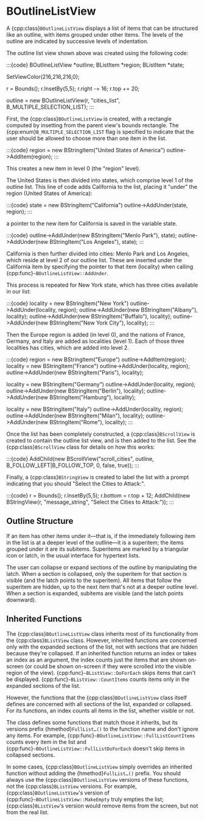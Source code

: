 # BOutlineListView

A {cpp:class}`BOutlineListView` displays a list of items that can be
structured like an outline, with items grouped under other items. The
levels of the outline are indicated by successive levels of indentation.



The outline list view shown above was created using the following code:

:::{code}
BOutlineListView *outline;
BListItem *region;
BListItem *state;

SetViewColor(216,216,216,0);

r = Bounds();
r.InsetBy(5,5);
r.right -= 16;
r.top += 20;

outline = new BOutlineListView(r, "cities_list",
               B_MULTIPLE_SELECTION_LIST);
:::

First, the {cpp:class}`BOutlineListView` is created, with a rectangle
computed by insetting from the parent view's bounds rectangle. The
{cpp:enum}`B_MULTIPLE_SELECTION_LIST` flag is specified to indicate that
the user should be allowed to choose more than one item in the list.

:::{code}
region = new BStringItem("United States of America")
outline->AddItem(region);
:::

This creates a new item in level 0 (the "region" level).

The United States is then divided into states, which comprise level 1 of
the outline list. This line of code adds California to the list, placing it
"under" the region (United States of America):

:::{code}
state = new BStringItem("California")
outline->AddUnder(state, region);
:::

a pointer to the new item for California is saved in the variable state.

:::{code}
outline->AddUnder(new BStringItem("Menlo Park"), state);
outline->AddUnder(new BStringItem("Los Angeles"), state);
:::

California is then further divided into cities: Menlo Park and Los
Angeles, which reside at level 2 of our outline list. These are inserted
under the California item by specifying the pointer to that item (locality)
when calling {cpp:func}`~BOutlineListView::AddUnder`.

This process is repeated for New York state, which has three cities
available in our list:

:::{code}
locality = new BStringItem("New York")
outline->AddUnder(locality, region);
outline->AddUnder(new BStringItem("Albany"), locality);
outline->AddUnder(new BStringItem("Buffalo"), locality);
outline->AddUnder(new BStringItem("New York City"), locality);
:::

Then the Europe region is added (in level 0), and the nations of France,
Germany, and Italy are added as localities (level 1). Each of those three
localities has cities, which are added into level 2.

:::{code}
region = new BStringItem("Europe")
outline->AddItem(region);
locality = new BStringItem("France")
outline->AddUnder(locality, region);
outline->AddUnder(new BStringItem("Paris"), locality);

locality = new BStringItem("Germany")
outline->AddUnder(locality, region);
outline->AddUnder(new BStringItem("Berlin"), locality);
outline->AddUnder(new BStringItem("Hamburg"), locality);

locality = new BStringItem("Italy")
outline->AddUnder(locality, region);
outline->AddUnder(new BStringItem("Milan"), locality);
outline->AddUnder(new BStringItem("Rome"), locality);
:::

Once the list has been completely constructed, a {cpp:class}`BScrollView`
is created to contain the outline list view, and is then added to the list.
See the {cpp:class}`BScrollView` class for details on how this works:

:::{code}
AddChild(new BScrollView("scroll_cities", outline,
         B_FOLLOW_LEFT|B_FOLLOW_TOP, 0, false, true));
:::

Finally, a {cpp:class}`BStringView` is created to label the list with a
prompt indicating that you should "Select the Cities to Attack:".

:::{code}
r = Bounds();
r.InsetBy(5,5);
r.bottom = r.top + 12;
AddChild(new BStringView(r, "message_string",
      "Select the Cities to Attack:"));
:::

## Outline Structure

If an item has other items under it—that is, if the immediately following
item in the list is at a deeper level of the outline—it is a superitem; the
items grouped under it are its subitems. Superitems are marked by a
triangular icon or latch, in the usual interface for hypertext lists.

The user can collapse or expand sections of the outline by manipulating
the latch. When a section is collapsed, only the superitem for that section
is visible (and the latch points to the superitem). All items that follow
the superitem are hidden, up to the next item that's not at a deeper
outline level. When a section is expanded, subitems are visible (and the
latch points downward).

## Inherited Functions

The {cpp:class}`BOutlineListView` class inherits most of its functionality
from the {cpp:class}`BListView` class. However, inherited functions are
concerned only with the expanded sections of the list, not with sections
that are hidden because they're collapsed. If an inherited function returns
an index or takes an index as an argument, the index counts just the items
that are shown on-screen (or could be shown on-screen if they were scrolled
into the visible region of the view). {cpp:func}`~BListView::DoForEach`
skips items that can't be displayed. {cpp:func}`~BListView::CountItems`
counts items only in the expanded sections of the list.

However, the functions that the {cpp:class}`BOutlineListView` class itself
defines are concerned with all sections of the list, expanded or collapsed.
For its functions, an index counts all items in the list, whether visible
or not.

The class defines some functions that match those it inherits, but its
versions prefix {hmethod}`FullList…()` to the function name and don't
ignore any items. For example,
{cpp:func}`~BOutlineListView::FullListCountItems` counts every item in the
list and {cpp:func}`~BOutlineListView::FullListDoForEach` doesn't skip
items in collapsed sections.

In some cases, {cpp:class}`BOutlineListView` simply overrides an inherited
function without adding the {hmethod}`FullList…()` prefix. You should
always use the {cpp:class}`BOutlineListView` versions of these functions,
not the {cpp:class}`BListView` versions. For example,
{cpp:class}`BOutlineListView`'s version of
{cpp:func}`~BOutlineListView::MakeEmpty` truly empties the list;
{cpp:class}`BListView`'s version would remove items from the screen, but
not from the real list.
